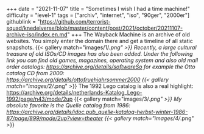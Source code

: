 +++
date = "2021-11-07"
title = "Sometimes I wish I had a time machine!"
difficulty = "level-1"
tags = ["archiv", "internet", "iso", "90ger", "2000er"]
githublink = "https://github.com/terrorist-squad/knedelverse/blob/master/content/post/2021/october/20211107-archive-iso/index.en.md"
+++
The Wayback Machine is an archive of old websites. You simply enter the domain there and get a timeline of all static snapshots.
{{< gallery match="images/1/*.png" >}}
Recently, a large cultural treasure of old ISOs/CD images has also been added. Under the following link you can find old games, magazines, operating system and also old mail order catalogs: https://archive.org/details/softwareSo for example the Otto catalog CD from 2000: https://archive.org/details/ottofruehjahrsommer2000
{{< gallery match="images/2/*.png" >}}
The 1992 Lego catalog is also a real highlight: https://archive.org/details/netherlands-Katalog_Lego-1992/page/n43/mode/2up
{{< gallery match="images/3/*.png" >}}
My absolute favorite is the Quelle catalog from 1986: https://archive.org/details/idoc.pub_quelle-katalog-herbst-winter-1986-87/page/899/mode/2up?view=theater
{{< gallery match="images/4/*.png" >}}
